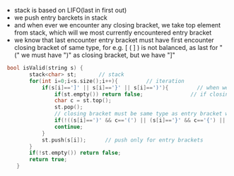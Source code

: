 - stack is based on LIFO(last in first out) 
- we push entry barckets in stack
- and when ever we encounter any closing bracket, we take top element from stack, which will we most currently encountered entry bracket
- we know that last encounter entry bracket must have first encounter closing bracket of same type, for e.g. [ ( ] ) is not balanced, as last for "(" we must have ")" as closing  bracket, but we have "]"
```cpp
 bool isValid(string s) {
        stack<char> st;       // stack
        for(int i=0;i<s.size();i++){         // iteration
            if(s[i]==']' || s[i]=='}' || s[i]==')'){         // when we encounter any closing bracket
                if(st.empty()) return false;               // if closing bracket and no entry bracket
                char c = st.top();                      
                st.pop();      
				// closing bracket must be same type as entry bracket was
                if(!((s[i]==')' && c=='(') || (s[i]=='}' && c=='{') || (s[i]==']' && c=='['))) return false;
                continue;
            }
            st.push(s[i]);      // push only for entry brackets
        }
        if(!st.empty()) return false;
        return true;
    }
```
